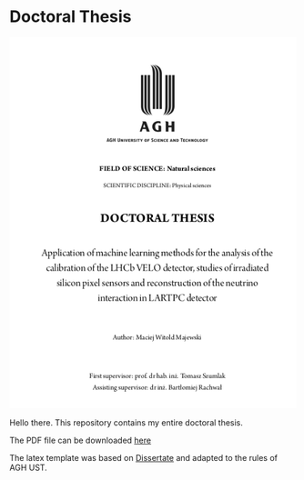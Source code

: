# Doctoral Thesis

[![cover](cover.png)](/releases/latest/download/dissertation.pdf)

Hello there. This repository contains my entire doctoral thesis.

The PDF file can be downloaded [here](/releases/latest/download/dissertation.pdf)

The latex template was based on [Dissertate](https://github.com/suchow/Dissertate) and adapted to the rules of AGH UST.
